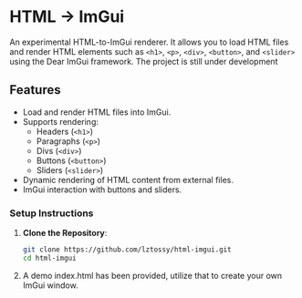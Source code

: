 # HTML -> ImGui

An experimental HTML-to-ImGui renderer. It allows you to load HTML files and render HTML elements such as `<h1>`, `<p>`, `<div>`, `<button>`, and `<slider>` using the Dear ImGui framework. The project is still under development

## Features

- Load and render HTML files into ImGui.
- Supports rendering:
  - Headers (`<h1>`)
  - Paragraphs (`<p>`)
  - Divs (`<div>`)
  - Buttons (`<button>`)
  - Sliders (`<slider>`)
- Dynamic rendering of HTML content from external files.
- ImGui interaction with buttons and sliders.

### Setup Instructions

1. **Clone the Repository**:
   ```bash
   git clone https://github.com/lztossy/html-imgui.git
   cd html-imgui

2. A demo index.html has been provided, utilize that to create your own ImGui window.
